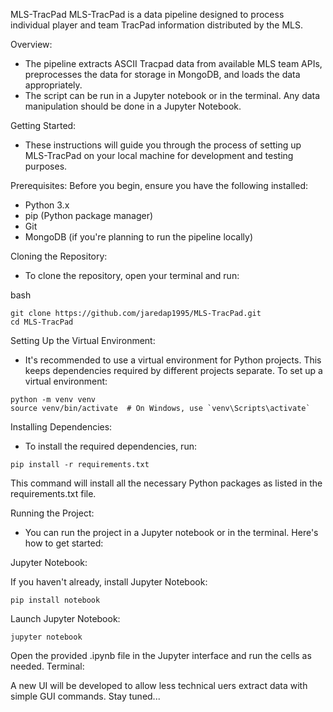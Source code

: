 MLS-TracPad
MLS-TracPad is a data pipeline designed to process individual player and team TracPad information distributed by the MLS.

Overview: 

- The pipeline extracts ASCII Tracpad data from available MLS team APIs, preprocesses the data for storage in MongoDB, and loads the data appropriately.
- The script can be run in a Jupyter notebook or in the terminal. Any data manipulation should be done in a Jupyter Notebook.
  
Getting Started:
- These instructions will guide you through the process of setting up MLS-TracPad on your local machine for development and testing purposes.

Prerequisites: 
Before you begin, ensure you have the following installed:

- Python 3.x
- pip (Python package manager)
- Git
- MongoDB (if you're planning to run the pipeline locally)
  
Cloning the Repository: 
- To clone the repository, open your terminal and run:

bash
```
git clone https://github.com/jaredap1995/MLS-TracPad.git
cd MLS-TracPad
```


Setting Up the Virtual Environment: 
- It's recommended to use a virtual environment for Python projects. This keeps dependencies required by different projects separate. To set up a virtual environment:


```
python -m venv venv
source venv/bin/activate  # On Windows, use `venv\Scripts\activate`
```

Installing Dependencies:
- To install the required dependencies, run:


```
pip install -r requirements.txt
```

This command will install all the necessary Python packages as listed in the requirements.txt file.

Running the Project: 
- You can run the project in a Jupyter notebook or in the terminal. Here's how to get started:

Jupyter Notebook:

If you haven't already, install Jupyter Notebook:
```
pip install notebook
```
Launch Jupyter Notebook:

```
jupyter notebook
```
Open the provided .ipynb file in the Jupyter interface and run the cells as needed.
Terminal:

A new UI will be developed to allow less technical uers extract data with simple GUI commands. Stay tuned...
